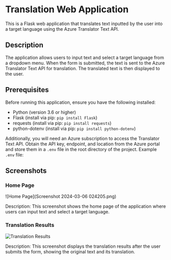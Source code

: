 # Translation Web Application

This is a Flask web application that translates text inputted by the user into a target language using the Azure Translator Text API.

## Description

The application allows users to input text and select a target language from a dropdown menu. When the form is submitted, the text is sent to the Azure Translator Text API for translation. The translated text is then displayed to the user.

## Prerequisites

Before running this application, ensure you have the following installed:
- Python (version 3.6 or higher)
- Flask (install via pip: `pip install Flask`)
- requests (install via pip: `pip install requests`)
- python-dotenv (install via pip: `pip install python-dotenv`)

Additionally, you will need an Azure subscription to access the Translator Text API. Obtain the API key, endpoint, and location from the Azure portal and store them in a `.env` file in the root directory of the project. Example `.env` file:

## Screenshots

### Home Page
![Home Page](Screenshot 2024-03-06 024205.png)

Description: This screenshot shows the home page of the application where users can input text and select a target language.

### Translation Results
![Translation Results](screenshots/translation_results.png)

Description: This screenshot displays the translation results after the user submits the form, showing the original text and its translation.


